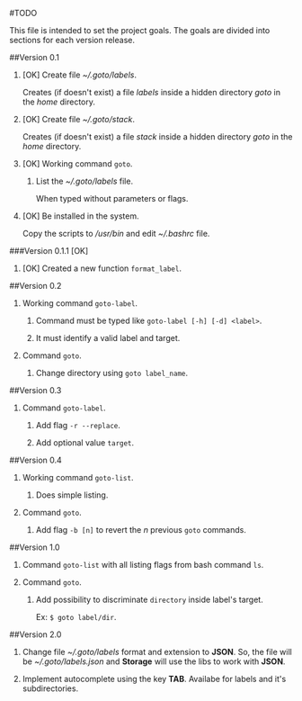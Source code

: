#TODO

This file is intended to set the project goals. The goals are divided into sections for each version release.


##Version 0.1

1. [OK] Create file *~/.goto/labels*.

    Creates (if doesn't exist) a file *labels* inside a hidden directory *goto* in the *home* directory.

2. [OK] Create file *~/.goto/stack*.

    Creates (if doesn't exist) a file *stack* inside a hidden directory *goto* in the *home* directory.

3. [OK] Working command `goto`.

    1. List the *~/.goto/labels* file.

        When typed without parameters or flags.

4. [OK] Be installed in the system.

    Copy the scripts to */usr/bin* and edit *~/.bashrc* file.

###Version 0.1.1 [OK]

1. [OK] Created a new function `format_label`.


##Version 0.2

1. Working command `goto-label`.

    1. Command must be typed like `goto-label [-h] [-d] <label>`.

    2. It must identify a valid label and target.

2. Command `goto`.

    1. Change directory using `goto label_name`.


##Version 0.3

1. Command `goto-label`.

    1. Add flag `-r --replace`.

    2. Add optional value `target`.


##Version 0.4

1. Working command `goto-list`.

    1. Does simple listing.

2. Command `goto`.

    1. Add flag `-b [n]` to revert the *n* previous `goto` commands.


##Version 1.0

1. Command `goto-list` with all listing flags from bash command `ls`.

2. Command `goto`.

    1. Add possibility to discriminate `directory` inside label's target.

        Ex: `$ goto label/dir`.


##Version 2.0

1. Change file *~/.goto/labels* format and extension to **JSON**. So, the file will be *~/.goto/labels.json* and **Storage** will use the libs to work with **JSON**.

2. Implement autocomplete using the key **TAB**. Availabe for labels and it's subdirectories.